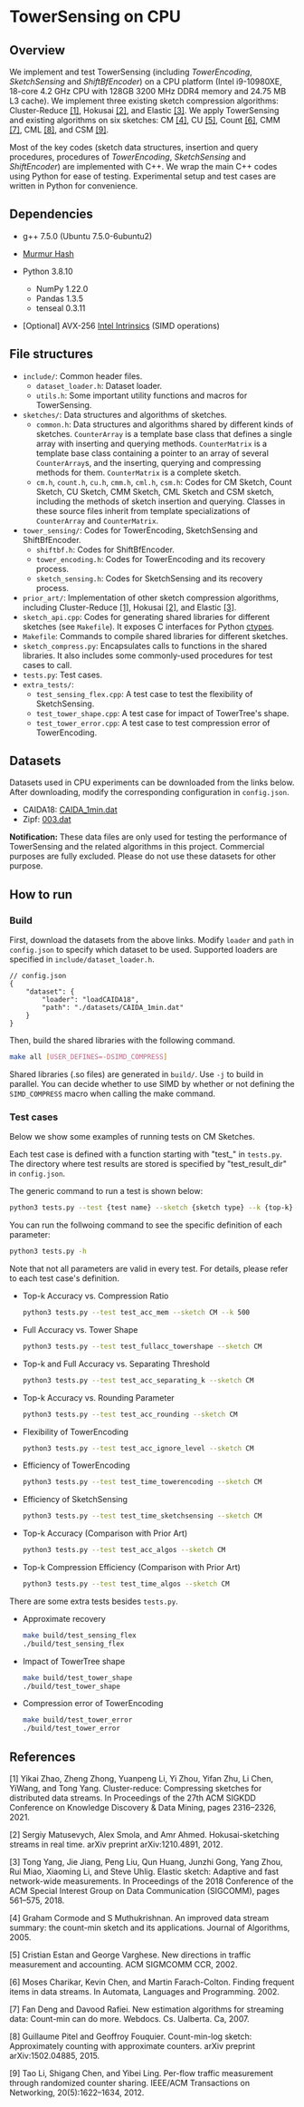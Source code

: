 # TowerSensing on CPU

## Overview

We implement and test TowerSensing (including *TowerEncoding*, *SketchSensing* and *ShiftBfEncoder*) on a CPU platform (Intel i9-10980XE, 18-core 4.2 GHz CPU with 128GB 3200 MHz DDR4 memory and 24.75 MB L3 cache). We implement three existing sketch compression algorithms: Cluster-Reduce [[1]](#md-ref-1), Hokusai [[2]](#md-ref-2), and Elastic [[3]](#md-ref-3). We apply TowerSensing and existing algorithms on six sketches: CM [[4]](#md-ref-4), CU [[5]](#md-ref-5), Count [[6]](#md-ref-6), CMM [[7]](#md-ref-7), CML [[8]](#md-ref-8), and CSM [[9]](#md-ref-9).

Most of the key codes (sketch data structures, insertion and query procedures, procedures of *TowerEncoding*, *SketchSensing* and *ShiftEncoder*) are implemented with C++. We wrap the main C++ codes using Python for ease of testing. Experimental setup and test cases are written in Python for convenience.

## Dependencies

* g++ 7.5.0 (Ubuntu 7.5.0-6ubuntu2)

* [Murmur Hash](https://github.com/aappleby/smhasher/blob/master/src/MurmurHash3.cpp)

* Python 3.8.10
  * NumPy 1.22.0
  * Pandas 1.3.5
  * tenseal 0.3.11

* [Optional] AVX-256 [Intel Intrinsics](https://www.intel.com/content/www/us/en/docs/intrinsics-guide/index.html) (SIMD operations)

## File structures

* `include/`: Common header files.
  * `dataset_loader.h`: Dataset loader.
  * `utils.h`: Some important utility functions and macros for TowerSensing.
* `sketches/`: Data structures and algorithms of sketches.
  * `common.h`: Data structures and algorithms shared by different kinds of sketches. `CounterArray` is a template base class that defines a single array with inserting and querying methods. `CounterMatrix` is a template base class containing a pointer to an array of several `CounterArray`s, and the inserting, querying and compressing methods for them. `CounterMatrix` is a complete sketch.
  * `cm.h`, `count.h`, `cu.h`, `cmm.h`, `cml.h`, `csm.h`: Codes for CM Sketch, Count Sketch, CU Sketch, CMM Sketch, CML Sketch and CSM sketch, including the methods of sketch insertion and querying. Classes in these source files inherit from template specializations of `CounterArray` and `CounterMatrix`.
* `tower_sensing/`: Codes for TowerEncoding, SketchSensing and ShiftBfEncoder.
  * `shiftbf.h`: Codes for ShiftBfEncoder.
  * `tower_encoding.h`: Codes for TowerEncoding and its recovery process.
  * `sketch_sensing.h`: Codes for SketchSensing and its recovery process.
* `prior_art/`: Implementation of other sketch compression algorithms, including Cluster-Reduce [[1]](#md-ref-1), Hokusai [[2]](#md-ref-2), and Elastic [[3]](#md-ref-3).
* `sketch_api.cpp`: Codes for generating shared libraries for different sketches (see `Makefile`). It exposes C interfaces for Python [ctypes](https://docs.python.org/3/library/ctypes.html).
* `Makefile`: Commands to compile shared libraries for different sketches.
* `sketch_compress.py`: Encapsulates calls to functions in the shared libraries. It also includes some commonly-used procedures for test cases to call.
* `tests.py`: Test cases.
* `extra_tests/`:
  * `test_sensing_flex.cpp`: A test case to test the flexibility of SketchSensing.
  * `test_tower_shape.cpp`: A test case for impact of TowerTree's shape.
  * `test_tower_error.cpp`: A test case to test compression error of TowerEncoding.

## Datasets

Datasets used in CPU experiments can be downloaded from the links below. After downloading, modify the corresponding configuration in `config.json`.

* CAIDA18: [CAIDA_1min.dat](https://drive.google.com/file/d/1qhINjRQrtpeQ-4lH68Jz80v-kI7tT4FC/view?usp=sharing)
* Zipf: [003.dat](https://drive.google.com/file/d/1BWVzXKc11mwvSSrHuYurXtsgPGbJBe_A/view?usp=sharing)


**Notification:** These data files are only used for testing the performance of TowerSensing and the related algorithms in this project. Commercial purposes are fully excluded. Please do not use these datasets for other purpose. 


## How to run

### Build

First, download the datasets from the above links. Modify `loader` and `path` in `config.json` to specify which dataset to be used. Supported loaders are specified in `include/dataset_loader.h`.

```jsonc
// config.json
{
    "dataset": {
        "loader": "loadCAIDA18",
        "path": "./datasets/CAIDA_1min.dat"
    }
}
```

Then, build the shared libraries with the following command. 

```bash
make all [USER_DEFINES=-DSIMD_COMPRESS]
```

Shared libraries (.so files) are generated in `build/`. Use `-j` to build in parallel. You can decide whether to use SIMD by whether or not defining the `SIMD_COMPRESS` macro when calling the make command.


### Test cases

Below we show some examples of running tests on CM Sketches. 

Each test case is defined with a function starting with "test_" in `tests.py`. The directory where test results are stored is specified by "test_result_dir" in `config.json`.

The generic command to run a test is shown below:

```bash
python3 tests.py --test {test name} --sketch {sketch type} --k {top-k} --d {number of arrays} --w {number of counters in each array} --sep_thld {separating threshold} --round_thld {rounding parameter}
```

You can run the follwoing command to see the specific definition of each parameter: 

```bash
python3 tests.py -h
```

Note that not all parameters are valid in every test. For details, please refer to each test case's definition.


* Top-k Accuracy vs. Compression Ratio

  ```bash
  python3 tests.py --test test_acc_mem --sketch CM --k 500
  ```

* Full Accuracy vs. Tower Shape

  ```bash
  python3 tests.py --test test_fullacc_towershape --sketch CM
  ```

* Top-k and Full Accuracy vs. Separating Threshold

  ```bash
  python3 tests.py --test test_acc_separating_k --sketch CM
  ```

* Top-k Accuracy vs. Rounding Parameter

  ```bash
  python3 tests.py --test test_acc_rounding --sketch CM
  ```

* Flexibility of TowerEncoding

  ```bash
  python3 tests.py --test test_acc_ignore_level --sketch CM
  ```

* Efficiency of TowerEncoding

  ```bash
  python3 tests.py --test test_time_towerencoding --sketch CM
  ```

* Efficiency of SketchSensing

  ```bash
  python3 tests.py --test test_time_sketchsensing --sketch CM
  ```

* Top-k Accuracy (Comparison with Prior Art)

  ```bash
  python3 tests.py --test test_acc_algos --sketch CM
  ```

* Top-k Compression Efficiency (Comparison with Prior Art)

  ```bash
  python3 tests.py --test test_time_algos --sketch CM
  ```

There are some extra tests besides `tests.py`.

* Approximate recovery

  ```bash
  make build/test_sensing_flex
  ./build/test_sensing_flex
  ```

* Impact of TowerTree shape

  ```bash
  make build/test_tower_shape
  ./build/test_tower_shape
  ```

* Compression error of TowerEncoding

  ```bash
  make build/test_tower_error
  ./build/test_tower_error
  ```

## References

<span id="md-ref-1"></span>
[1] Yikai Zhao, Zheng Zhong, Yuanpeng Li, Yi Zhou, Yifan Zhu, Li Chen, YiWang, and Tong Yang. Cluster-reduce: Compressing sketches for distributed data streams. In Proceedings of the 27th ACM SIGKDD Conference on Knowledge Discovery & Data Mining, pages 2316–2326, 2021.

<span id="md-ref-2"></span>
[2] Sergiy Matusevych, Alex Smola, and Amr Ahmed. Hokusai-sketching streams in real time. arXiv preprint arXiv:1210.4891, 2012.

<span id="md-ref-3"></span>
[3] Tong Yang, Jie Jiang, Peng Liu, Qun Huang, Junzhi Gong, Yang Zhou, Rui Miao, Xiaoming Li, and Steve Uhlig. Elastic sketch: Adaptive and fast network-wide measurements. In Proceedings of the 2018 Conference of the ACM Special Interest Group on Data Communication (SIGCOMM), pages 561–575, 2018.

<span id="md-ref-4"></span>
[4] Graham Cormode and S Muthukrishnan. An improved data stream summary: the count-min sketch and its applications. Journal of Algorithms, 2005.

<span id="md-ref-5"></span>
[5] Cristian Estan and George Varghese. New directions in traffic measurement and accounting. ACM SIGMCOMM CCR, 2002.

<span id="md-ref-6"></span>
[6] Moses Charikar, Kevin Chen, and Martin Farach-Colton. Finding frequent items in data streams. In Automata, Languages and Programming. 2002.

<span id="md-ref-7"></span>
[7] Fan Deng and Davood Rafiei. New estimation algorithms for streaming data: Count-min can do more. Webdocs. Cs. Ualberta. Ca, 2007.

<span id="md-ref-8"></span>
[8] Guillaume Pitel and Geoffroy Fouquier. Count-min-log sketch: Approximately counting with approximate counters. arXiv preprint arXiv:1502.04885, 2015.

<span id="md-ref-9"></span>
[9] Tao Li, Shigang Chen, and Yibei Ling. Per-flow traffic measurement through randomized counter sharing. IEEE/ACM Transactions on Networking, 20(5):1622–1634, 2012.

